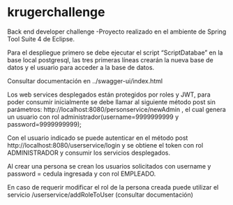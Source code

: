 # krugerchallenge
Back end developer challenge
-Proyecto realizado en el ambiente de Spring Tool Suite 4 de Eclipse.

Para el despliegue primero se debe ejecutar el script “ScriptDatabae” en la base local postgresql, las tres primeras líneas crearán la nueva base de datos y el usuario para acceder a la base de datos.

Consultar documentación en ../swagger-ui/index.html

Los web services desplegados están protegidos por roles y JWT, para poder consumir inicialmente se debe llamar al siguiente método post sin parámetros: http://localhost:8080/personservice/newAdmin , el cual genera un usuario con rol administrador(username=9999999999 y password=9999999999);

Con el usuario indicado se puede autenticar en el método post http://localhost:8080/userservice/login y se obtiene el token con rol ADMINISTRADOR y consumir los servicios desplegados.

Al crear una persona se crean los usuarios solicitados con username y password = cedula ingresada y con rol EMPLEADO.

En caso de requerir modificar el rol de la persona creada puede utilizar el servicio /userservice/addRoleToUser (consultar documentación)

